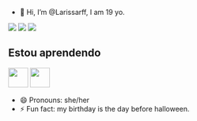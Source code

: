 - 👋 Hi, I’m @Larissarff, I am 19 yo.

<div>
<a href="https://instagram.com/larissa.rff" target="_blank"><img loading="lazy" src="https://img.shields.io/badge/-Instagram-%23E4405F?style=for-the-badge&logo=instagram&logoColor=white" target="_blank"></a>
<a href = "mailto:larissa.rfferreira4800@gmail.com"><img loading="lazy" src="https://img.shields.io/badge/Gmail-D14836?style=for-the-badge&logo=gmail&logoColor=white" target="_blank"></a>
<a href="https://www.linkedin.com/in/larissa-ferreira-computer-science" target="_blank"><img loading="lazy" src="https://img.shields.io/badge/-LinkedIn-%230077B5?style=for-the-badge&logo=linkedin&logoColor=white" target="_blank"></a>   
</div>

## Estou aprendendo

<img src="https://cdn.jsdelivr.net/gh/devicons/devicon@latest/icons/c/c-original.svg" width="40" height="40" />  <link rel="stylesheet" type='text/css' href="https://cdn.jsdelivr.net/gh/devicons/devicon@latest/devicon.min.css" width="40" height="40" /> <img src="https://cdn.jsdelivr.net/gh/devicons/devicon@latest/icons/python/python-original-wordmark.svg" width="40" height="40" />  <i class="devicon-arduino-plain-wordmark" width="40" height="40" ></i>
          
          
- 😄 Pronouns: she/her
- ⚡ Fun fact: my birthday is the day before halloween.

<!---
Larissarff/Larissarff is a ✨ special ✨ repository because its `README.md` (this file) appears on your GitHub profile.
You can click the Preview link to take a look at your changes.
--->

